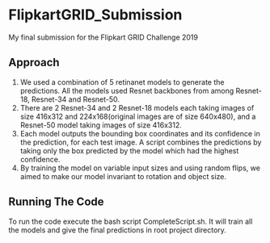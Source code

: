# FlipkartGRID_Submission
My final submission for the Flipkart GRID Challenge 2019

## Approach

1. We used a combination of 5 retinanet models to generate the predictions. All the models used Resnet backbones from among Resnet-18, Resnet-34 and Resnet-50.
2. There are 2 Resnet-34 and 2 Resnet-18 models each taking images of size 416x312 and 224x168(original images are of size 640x480), and a Resnet-50 model taking images of size 416x312.
3. Each model outputs the bounding box coordinates and its confidence in the prediction, for each test image. A script combines the predictions by taking only the box predicted by the model which had the highest confidence.
4. By training the model on variable input sizes and using random flips, we aimed to make our model invariant to rotation and object size.

## Running The Code

To run the code execute the bash script CompleteScript.sh. It will train all the models and give the final predictions in root project directory.
